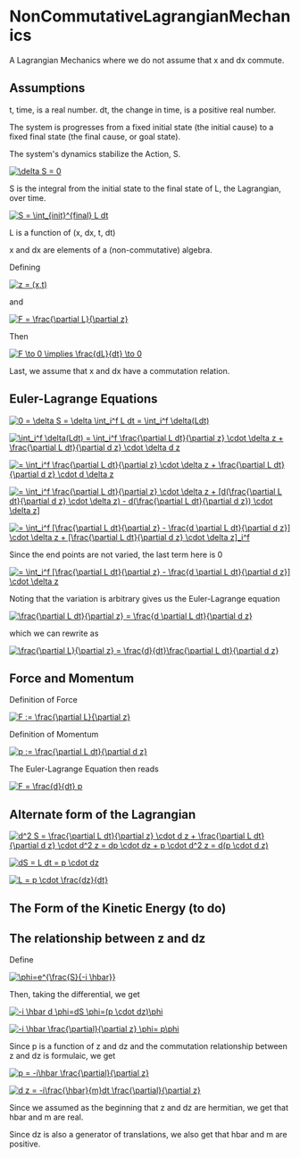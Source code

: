 # NonCommutativeLagrangianMechanics

A Lagrangian Mechanics where we do not assume that x and dx commute.

## Assumptions

t, time, is a real number.  dt, the change in time, is a positive real number.

The system is progresses from a fixed initial state (the initial cause) to a fixed final state (the final cause, or goal state).

The system's dynamics stabilize the Action, S.

<a href="https://www.codecogs.com/eqnedit.php?latex=\delta&space;S&space;=&space;0" target="_blank"><img src="https://latex.codecogs.com/gif.latex?\delta&space;S&space;=&space;0" title="\delta S = 0" /></a>

S is the integral from the initial state to the final state of L, the Lagrangian, over time.

<a href="https://www.codecogs.com/eqnedit.php?latex=S&space;=&space;\int_{init}^{final}&space;L&space;dt" target="_blank"><img src="https://latex.codecogs.com/gif.latex?S&space;=&space;\int_{init}^{final}&space;L&space;dt" title="S = \int_{init}^{final} L dt" /></a>

L is a function of (x, dx, t, dt)

x and dx are elements of a (non-commutative) algebra.

Defining

<a href="https://www.codecogs.com/eqnedit.php?latex=z&space;=&space;(x,t)" target="_blank"><img src="https://latex.codecogs.com/gif.latex?z&space;=&space;(x,t)" title="z = (x,t)" /></a>

and

<a href="https://www.codecogs.com/eqnedit.php?latex=F&space;=&space;\frac{\partial&space;L}{\partial&space;z}" target="_blank"><img src="https://latex.codecogs.com/gif.latex?F&space;=&space;\frac{\partial&space;L}{\partial&space;z}" title="F = \frac{\partial L}{\partial z}" /></a>

Then

<a href="https://www.codecogs.com/eqnedit.php?latex=F&space;\to&space;0&space;\implies&space;\frac{dL}{dt}&space;\to&space;0" target="_blank"><img src="https://latex.codecogs.com/gif.latex?F&space;\to&space;0&space;\implies&space;\frac{dL}{dt}&space;\to&space;0" title="F \to 0 \implies \frac{dL}{dt} \to 0" /></a>

Last, we assume that x and dx have a commutation relation.

## Euler-Lagrange Equations

<a href="https://www.codecogs.com/eqnedit.php?latex=0&space;=&space;\delta&space;S&space;=&space;\delta&space;\int_i^f&space;L&space;dt&space;=&space;\int_i^f&space;\delta(Ldt)" target="_blank"><img src="https://latex.codecogs.com/gif.latex?0&space;=&space;\delta&space;S&space;=&space;\delta&space;\int_i^f&space;L&space;dt&space;=&space;\int_i^f&space;\delta(Ldt)" title="0 = \delta S = \delta \int_i^f L dt = \int_i^f \delta(Ldt)" /></a>

<a href="https://www.codecogs.com/eqnedit.php?latex=\int_i^f&space;\delta(Ldt)&space;=&space;\int_i^f&space;\frac{\partial&space;L&space;dt}{\partial&space;z}&space;\cdot&space;\delta&space;z&space;&plus;&space;\frac{\partial&space;L&space;dt}{\partial&space;d&space;z}&space;\cdot&space;\delta&space;d&space;z" target="_blank"><img src="https://latex.codecogs.com/gif.latex?\int_i^f&space;\delta(Ldt)&space;=&space;\int_i^f&space;\frac{\partial&space;L&space;dt}{\partial&space;z}&space;\cdot&space;\delta&space;z&space;&plus;&space;\frac{\partial&space;L&space;dt}{\partial&space;d&space;z}&space;\cdot&space;\delta&space;d&space;z" title="\int_i^f \delta(Ldt) = \int_i^f \frac{\partial L dt}{\partial z} \cdot \delta z + \frac{\partial L dt}{\partial d z} \cdot \delta d z" /></a>

<a href="https://www.codecogs.com/eqnedit.php?latex==&space;\int_i^f&space;\frac{\partial&space;L&space;dt}{\partial&space;z}&space;\cdot&space;\delta&space;z&space;&plus;&space;\frac{\partial&space;L&space;dt}{\partial&space;d&space;z}&space;\cdot&space;d&space;\delta&space;z" target="_blank"><img src="https://latex.codecogs.com/gif.latex?=&space;\int_i^f&space;\frac{\partial&space;L&space;dt}{\partial&space;z}&space;\cdot&space;\delta&space;z&space;&plus;&space;\frac{\partial&space;L&space;dt}{\partial&space;d&space;z}&space;\cdot&space;d&space;\delta&space;z" title="= \int_i^f \frac{\partial L dt}{\partial z} \cdot \delta z + \frac{\partial L dt}{\partial d z} \cdot d \delta z" /></a>

<a href="https://www.codecogs.com/eqnedit.php?latex==&space;\int_i^f&space;\frac{\partial&space;L&space;dt}{\partial&space;z}&space;\cdot&space;\delta&space;z&space;&plus;&space;[d(\frac{\partial&space;L&space;dt}{\partial&space;d&space;z}&space;\cdot&space;\delta&space;z)&space;-&space;d(\frac{\partial&space;L&space;dt}{\partial&space;d&space;z})&space;\cdot&space;\delta&space;z]" target="_blank"><img src="https://latex.codecogs.com/gif.latex?=&space;\int_i^f&space;\frac{\partial&space;L&space;dt}{\partial&space;z}&space;\cdot&space;\delta&space;z&space;&plus;&space;[d(\frac{\partial&space;L&space;dt}{\partial&space;d&space;z}&space;\cdot&space;\delta&space;z)&space;-&space;d(\frac{\partial&space;L&space;dt}{\partial&space;d&space;z})&space;\cdot&space;\delta&space;z]" title="= \int_i^f \frac{\partial L dt}{\partial z} \cdot \delta z + [d(\frac{\partial L dt}{\partial d z} \cdot \delta z) - d(\frac{\partial L dt}{\partial d z}) \cdot \delta z]" /></a>

<a href="https://www.codecogs.com/eqnedit.php?latex==&space;\int_i^f&space;[\frac{\partial&space;L&space;dt}{\partial&space;z}&space;-&space;\frac{d&space;\partial&space;L&space;dt}{\partial&space;d&space;z}]&space;\cdot&space;\delta&space;z&space;&plus;&space;[\frac{\partial&space;L&space;dt}{\partial&space;d&space;z}&space;\cdot&space;\delta&space;z]_i^f" target="_blank"><img src="https://latex.codecogs.com/gif.latex?=&space;\int_i^f&space;[\frac{\partial&space;L&space;dt}{\partial&space;z}&space;-&space;\frac{d&space;\partial&space;L&space;dt}{\partial&space;d&space;z}]&space;\cdot&space;\delta&space;z&space;&plus;&space;[\frac{\partial&space;L&space;dt}{\partial&space;d&space;z}&space;\cdot&space;\delta&space;z]_i^f" title="= \int_i^f [\frac{\partial L dt}{\partial z} - \frac{d \partial L dt}{\partial d z}] \cdot \delta z + [\frac{\partial L dt}{\partial d z} \cdot \delta z]_i^f" /></a>

Since the end points are not varied, the last term here is 0

<a href="https://www.codecogs.com/eqnedit.php?latex==&space;\int_i^f&space;[\frac{\partial&space;L&space;dt}{\partial&space;z}&space;-&space;\frac{d&space;\partial&space;L&space;dt}{\partial&space;d&space;z}]&space;\cdot&space;\delta&space;z" target="_blank"><img src="https://latex.codecogs.com/gif.latex?=&space;\int_i^f&space;[\frac{\partial&space;L&space;dt}{\partial&space;z}&space;-&space;\frac{d&space;\partial&space;L&space;dt}{\partial&space;d&space;z}]&space;\cdot&space;\delta&space;z" title="= \int_i^f [\frac{\partial L dt}{\partial z} - \frac{d \partial L dt}{\partial d z}] \cdot \delta z" /></a>

Noting that the variation is arbitrary gives us the Euler-Lagrange equation

<a href="https://www.codecogs.com/eqnedit.php?latex=\frac{\partial&space;L&space;dt}{\partial&space;z}&space;=&space;\frac{d&space;\partial&space;L&space;dt}{\partial&space;d&space;z}" target="_blank"><img src="https://latex.codecogs.com/gif.latex?\frac{\partial&space;L&space;dt}{\partial&space;z}&space;=&space;\frac{d&space;\partial&space;L&space;dt}{\partial&space;d&space;z}" title="\frac{\partial L dt}{\partial z} = \frac{d \partial L dt}{\partial d z}" /></a>

which we can rewrite as

<a href="https://www.codecogs.com/eqnedit.php?latex=\frac{\partial&space;L}{\partial&space;z}&space;=&space;\frac{d}{dt}\frac{\partial&space;L&space;dt}{\partial&space;d&space;z}" target="_blank"><img src="https://latex.codecogs.com/gif.latex?\frac{\partial&space;L}{\partial&space;z}&space;=&space;\frac{d}{dt}\frac{\partial&space;L&space;dt}{\partial&space;d&space;z}" title="\frac{\partial L}{\partial z} = \frac{d}{dt}\frac{\partial L dt}{\partial d z}" /></a>

## Force and Momentum

Definition of Force

<a href="https://www.codecogs.com/eqnedit.php?latex=F&space;:=&space;\frac{\partial&space;L}{\partial&space;z}" target="_blank"><img src="https://latex.codecogs.com/gif.latex?F&space;:=&space;\frac{\partial&space;L}{\partial&space;z}" title="F := \frac{\partial L}{\partial z}" /></a>

Definition of Momentum

<a href="https://www.codecogs.com/eqnedit.php?latex=p&space;:=&space;\frac{\partial&space;L&space;dt}{\partial&space;d&space;z}" target="_blank"><img src="https://latex.codecogs.com/gif.latex?p&space;:=&space;\frac{\partial&space;L&space;dt}{\partial&space;d&space;z}" title="p := \frac{\partial L dt}{\partial d z}" /></a>

The Euler-Lagrange Equation then reads

<a href="https://www.codecogs.com/eqnedit.php?latex=F&space;=&space;\frac{d}{dt}&space;p" target="_blank"><img src="https://latex.codecogs.com/gif.latex?F&space;=&space;\frac{d}{dt}&space;p" title="F = \frac{d}{dt} p" /></a>

## Alternate form of the Lagrangian

<a href="https://www.codecogs.com/eqnedit.php?latex=d^2&space;S&space;=&space;\frac{\partial&space;L&space;dt}{\partial&space;z}&space;\cdot&space;d&space;z&space;&plus;&space;\frac{\partial&space;L&space;dt}{\partial&space;d&space;z}&space;\cdot&space;d^2&space;z&space;=&space;dp&space;\cdot&space;dz&space;&plus;&space;p&space;\cdot&space;d^2&space;z&space;=&space;d(p&space;\cdot&space;d&space;z)" target="_blank"><img src="https://latex.codecogs.com/gif.latex?d^2&space;S&space;=&space;\frac{\partial&space;L&space;dt}{\partial&space;z}&space;\cdot&space;d&space;z&space;&plus;&space;\frac{\partial&space;L&space;dt}{\partial&space;d&space;z}&space;\cdot&space;d^2&space;z&space;=&space;dp&space;\cdot&space;dz&space;&plus;&space;p&space;\cdot&space;d^2&space;z&space;=&space;d(p&space;\cdot&space;d&space;z)" title="d^2 S = \frac{\partial L dt}{\partial z} \cdot d z + \frac{\partial L dt}{\partial d z} \cdot d^2 z = dp \cdot dz + p \cdot d^2 z = d(p \cdot d z)" /></a>


<a href="https://www.codecogs.com/eqnedit.php?latex=dS&space;=&space;L&space;dt&space;=&space;p&space;\cdot&space;dz" target="_blank"><img src="https://latex.codecogs.com/gif.latex?dS&space;=&space;L&space;dt&space;=&space;p&space;\cdot&space;dz" title="dS = L dt = p \cdot dz" /></a>

<a href="https://www.codecogs.com/eqnedit.php?latex=L&space;=&space;p&space;\cdot&space;\frac{dz}{dt}" target="_blank"><img src="https://latex.codecogs.com/gif.latex?L&space;=&space;p&space;\cdot&space;\frac{dz}{dt}" title="L = p \cdot \frac{dz}{dt}" /></a>

## The Form of the Kinetic Energy (to do)


## The relationship between z and dz

Define

<a href="https://www.codecogs.com/eqnedit.php?latex=\phi=e^{\frac{S}{-i&space;\hbar}}" target="_blank"><img src="https://latex.codecogs.com/gif.latex?\phi=e^{\frac{S}{-i&space;\hbar}}" title="\phi=e^{\frac{S}{-i \hbar}}" /></a>

Then, taking the differential, we get

<a href="https://www.codecogs.com/eqnedit.php?latex=-i&space;\hbar&space;d&space;\phi=dS&space;\phi=(p&space;\cdot&space;dz)\phi" target="_blank"><img src="https://latex.codecogs.com/gif.latex?-i&space;\hbar&space;d&space;\phi=dS&space;\phi=(p&space;\cdot&space;dz)\phi" title="-i \hbar d \phi=dS \phi=(p \cdot dz)\phi" /></a>

<a href="https://www.codecogs.com/eqnedit.php?latex=-i&space;\hbar&space;\frac{\partial}{\partial&space;z}&space;\phi=&space;p\phi" target="_blank"><img src="https://latex.codecogs.com/gif.latex?-i&space;\hbar&space;\frac{\partial}{\partial&space;z}&space;\phi=&space;p\phi" title="-i \hbar \frac{\partial}{\partial z} \phi= p\phi" /></a>

Since p is a function of z and dz and the commutation relationship between z and dz is formulaic, we get

<a href="https://www.codecogs.com/eqnedit.php?latex=p&space;=&space;-i\hbar&space;\frac{\partial}{\partial&space;z}" target="_blank"><img src="https://latex.codecogs.com/gif.latex?p&space;=&space;-i\hbar&space;\frac{\partial}{\partial&space;z}" title="p = -i\hbar \frac{\partial}{\partial z}" /></a>

<a href="https://www.codecogs.com/eqnedit.php?latex=d&space;z&space;=&space;-i\frac{\hbar}{m}dt&space;\frac{\partial}{\partial&space;z}" target="_blank"><img src="https://latex.codecogs.com/gif.latex?d&space;z&space;=&space;-i\frac{\hbar}{m}dt&space;\frac{\partial}{\partial&space;z}" title="d z = -i\frac{\hbar}{m}dt \frac{\partial}{\partial z}" /></a>

Since we assumed as the beginning that z and dz are hermitian, we get that hbar and m are real.

Since dz is also a generator of translations, we also get that hbar and m are positive.
